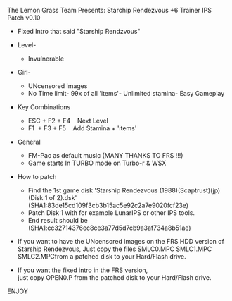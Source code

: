 The Lemon Grass Team Presents: Starchip Rendezvous +6 Trainer IPS Patch v0.10  

* Fixed Intro that said "Starship Rendzvous"  

* Level-  
  - Invulnerable  

* Girl-
  - UNcensored images  
  - No Time limit- 99x of all 'items'- Unlimited stamina- Easy Gameplay  

* Key Combinations  
  - ESC + F2 + F4    Next Level  
  - F1  + F3 + F5    Add Stamina + 'items'  

* General  
  - FM-Pac as default music (MANY THANKS TO FRS !!!)  
  - Game starts In TURBO mode on Turbo-r & WSX  

* How to patch  
  - Find the 1st game disk 'Starship Rendezvous (1988)(Scaptrust)(jp)(Disk 1 of 2).dsk' 
    (SHA1:83de15cd109f3cb3b15ac5e92c2a7e9020fcf23e)  
  - Patch Disk 1 with for example LunarIPS or other IPS tools.  
  - End result should be (SHA1:cc32714376ec8ce3a77d5d7cb9a3af734a8b51ae)  

* If you want to have the UNcensored images on the FRS HDD version of Starship Rendezvous,
  Just copy the files SMLC0.MPC SMLC1.MPC SMLC2.MPCfrom a patched disk to your Hard/Flash drive.  

* If you want the fixed intro in the FRS version,  
  just copy OPEN0.P from the patched disk to your Hard/Flash drive.  
  

ENJOY
